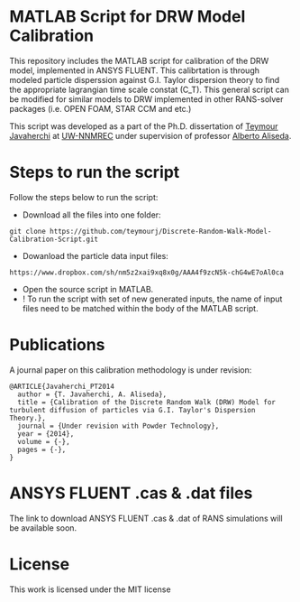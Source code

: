 MATLAB Script for DRW Model Calibration 
====================

This repository includes the MATLAB script for calibration of the DRW model, implemented in ANSYS FLUENT. This calibrtation is through modeled particle disperssion against G.I. Taylor dispersion theory to find the appropriate lagrangian time scale constat (C_T). This general script can be modified for similar models to DRW implemented in other RANS-solver packages (i.e. OPEN FOAM, STAR CCM and etc.)

This script was developed as a part of the Ph.D. dissertation of [Teymour Javaherchi] at [UW-NNMREC] under supervision of professor [Alberto Aliseda].

Steps to run the script
=========

Follow the steps below to run the script:
  - Download all the files into one folder:
  
  ```
  git clone https://github.com/teymourj/Discrete-Random-Walk-Model-Calibration-Script.git
  ```
  - Dowanload the particle data input files:
  
  ```
  https://www.dropbox.com/sh/nm5z2xai9xq8x0g/AAA4f9zcN5k-chG4wE7oAl0ca
  ```
  - Open the source script in MATLAB.
  - ! To run the script with set of new generated inputs, the name of input files need to be matched within the body of the MATLAB script.

  
Publications
===========
A journal paper on this calibration methodology is under revision:

```
@ARTICLE{Javaherchi_PT2014
  author = {T. Javaherchi, A. Aliseda},
  title = {Calibration of the Discrete Random Walk (DRW) Model for turbulent diffusion of particles via G.I. Taylor's Dispersion Theory.},
  journal = {Under revision with Powder Technology},
  year = {2014},
  volume = {-},
  pages = {-},
}
```

ANSYS FLUENT .cas &amp; .dat files
============
The link to download ANSYS FLUENT .cas &amp; .dat of RANS simulations will be available soon.

License
======
This work is licensed under the MIT license

[Teymour Javaherchi]:http://staff.washington.edu/teymourj/
[UW-NNMREC]:http://depts.washington.edu/nnmrec/
[Alberto Aliseda]:https://www.me.washington.edu/research/faculty/aaliseda/index.html
